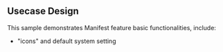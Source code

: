 ## Usecase Design

This sample demonstrates Manifest feature basic functionalities, include:

* "icons" and default system setting
